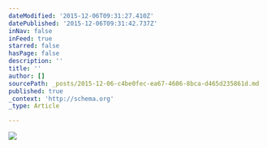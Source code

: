 ```yaml
---
dateModified: '2015-12-06T09:31:27.410Z'
datePublished: '2015-12-06T09:31:42.737Z'
inNav: false
inFeed: true
starred: false
hasPage: false
description: ''
title: ''
author: []
sourcePath: _posts/2015-12-06-c4be0fec-ea67-4606-8bca-d465d235861d.md
published: true
_context: 'http://schema.org'
_type: Article

---
```

![](https://the-grid-user-content.s3-us-west-2.amazonaws.com/203adf89-f86f-48d0-bec7-360ce11338e1.jpg)